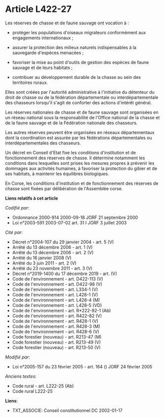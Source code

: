 # Article L422-27

Les réserves de chasse et de faune sauvage ont vocation à :

- protéger les populations d'oiseaux migrateurs conformément aux engagements internationaux ;

- assurer la protection des milieux naturels indispensables à la sauvegarde d'espèces menacées ;

- favoriser la mise au point d'outils de gestion des espèces de faune sauvage et de leurs habitats ;

- contribuer au développement durable de la chasse au sein des territoires ruraux.

Elles sont créées par l'autorité administrative à l'initiative du détenteur du droit de chasse ou de la fédération
départementale ou interdépartementale des chasseurs lorsqu'il s'agit de conforter des actions d'intérêt général.

Les réserves nationales de chasse et de faune sauvage sont organisées en un réseau national sous la responsabilité de
l'Office national de la chasse et de la faune sauvage et de la Fédération nationale des chasseurs.

Les autres réserves peuvent être organisées en réseaux départementaux dont la coordination est assurée par les fédérations
départementales ou interdépartementales des chasseurs.

Un décret en Conseil d'Etat fixe les conditions d'institution et de fonctionnement des réserves de chasse. Il détermine
notamment les conditions dans lesquelles sont prises les mesures propres à prévenir les dommages aux activités humaines, à
favoriser la protection du gibier et de ses habitats, à maintenir les équilibres biologiques.

En Corse, les conditions d'institution et de fonctionnement des réserves de chasse sont fixées par délibération de
l'Assemblée corse.

**Liens relatifs à cet article**

_Codifié par_:

  - Ordonnance 2000-914 2000-09-18 JORF 21 septembre 2000
  - Loi n°2003-591 2003-07-02 art. 31 I JORF 3 juillet 2003

_Cité par_:

  - Décret n°2004-107 du 29 janvier 2004 - art. 5 (V)
  - Arrêté du 13 décembre 2006 - art. 1 (V)
  - Arrêté du 13 décembre 2006 - art. 2 (V)
  - Arrêté du 16 janvier 2008 (V)
  - Arrêté du 3 juin 2011 - art. 2 (V)
  - Arrêté du 23 novembre 2011 - art. 3 (V)
  - Décret n°2019-1400 du 17 décembre 2019 - art. (V)
  - Code de l'environnement - art. D422-113 (V)
  - Code de l'environnement - art. D422-98 (V)
  - Code de l'environnement - art. L334-1 (V)
  - Code de l'environnement - art. L428-1 (V)
  - Code de l'environnement - art. L428-4 (M)
  - Code de l'environnement - art. L428-5 (VD)
  - Code de l'environnement - art. R*222-92-1 (Ab)
  - Code de l'environnement - art. R422-82 (V)
  - Code de l'environnement - art. R428-1 (V)
  - Code de l'environnement - art. R428-3 (M)
  - Code de l'environnement - art. R428-6 (V)
  - Code forestier (nouveau) - art. R213-47 (M)
  - Code forestier (nouveau) - art. R213-49 (V)
  - Code forestier (nouveau) - art. R213-50 (V)

_Modifié par_:

  - Loi n°2005-157 du 23 février 2005 - art. 164 () JORF 24 février 2005

_Anciens textes_:

  - Code rural - art. L222-25 (Ab)
  - Code rural L222-25

**Liens**:

  - TXT_ASSOCIE: Conseil constitutionnel DC 2002-01-17
